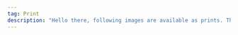 ```yaml
---
tag: Print
description: "Hello there, following images are available as prints. They can be either shipped to you or handed in Aarhus. All of them signed and marked with the serial number of the print available in limited number. If you are interested, let me know at <a href='mailto:anetacmova@gmail.com'>anetacamova@gmail.com</a> and have a lovely day :)"
---
```

